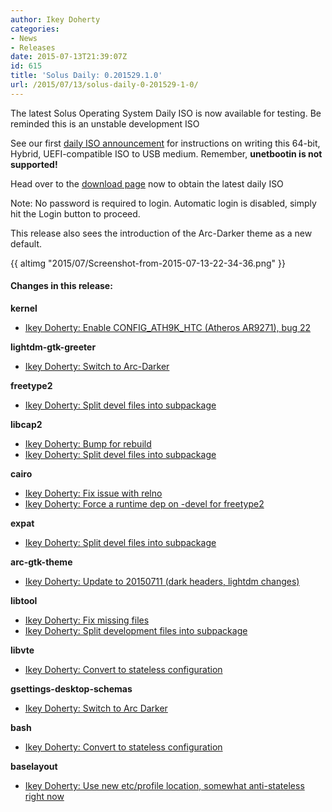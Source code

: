```yaml
---
author: Ikey Doherty
categories:
- News
- Releases
date: 2015-07-13T21:39:07Z
id: 615
title: 'Solus Daily: 0.201529.1.0'
url: /2015/07/13/solus-daily-0-201529-1-0/
---
```


The latest Solus Operating System Daily ISO is now available for testing. Be reminded this is an unstable development ISO

See our first [daily ISO announcement](https://solus-project.com/2015/06/29/first-unstable-daily-iso/) for instructions on writing this 64-bit, Hybrid, UEFI-compatible ISO to USB medium. Remember, **unetbootin is not supported!**

Head over to the [download page](https://solus-project.com/download) now to obtain the latest daily ISO

Note: No password is required to login. Automatic login is disabled, simply hit the Login button to proceed.

This release also sees the introduction of the Arc-Darker theme as a new default.

{{ altimg "2015/07/Screenshot-from-2015-07-13-22-34-36.png" }}

#### Changes in this release:

**kernel**

- [Ikey Doherty: Enable CONFIG\_ATH9K\_HTC (Atheros AR9271), bug 22](https://git.solus-project.com/packages/kernel/commit/?id=9cc7c1c)

**lightdm-gtk-greeter**

- [Ikey Doherty: Switch to Arc-Darker](https://git.solus-project.com/packages/lightdm-gtk-greeter/commit/?id=91d7feb)

**freetype2**

- [Ikey Doherty: Split devel files into subpackage](https://git.solus-project.com/packages/freetype2/commit/?id=dd22e67)

**libcap2**

- [Ikey Doherty: Bump for rebuild](https://git.solus-project.com/packages/libcap2/commit/?id=31a73ae)
- [Ikey Doherty: Split devel files into subpackage](https://git.solus-project.com/packages/libcap2/commit/?id=c749d63)

**cairo**

- [Ikey Doherty: Fix issue with relno](https://git.solus-project.com/packages/cairo/commit/?id=0d4d122)
- [Ikey Doherty: Force a runtime dep on -devel for freetype2](https://git.solus-project.com/packages/cairo/commit/?id=19015ae)

**expat**

- [Ikey Doherty: Split devel files into subpackage](https://git.solus-project.com/packages/expat/commit/?id=b8d05c8)

**arc-gtk-theme**

- [Ikey Doherty: Update to 20150711 (dark headers, lightdm changes)](https://git.solus-project.com/packages/arc-gtk-theme/commit/?id=284e6ce)

**libtool**

- [Ikey Doherty: Fix missing files](https://git.solus-project.com/packages/libtool/commit/?id=1ab1d4e)
- [Ikey Doherty: Split development files into subpackage](https://git.solus-project.com/packages/libtool/commit/?id=91f4500)

**libvte**

- [Ikey Doherty: Convert to stateless configuration](https://git.solus-project.com/packages/libvte/commit/?id=1da26be)

**gsettings-desktop-schemas**

- [Ikey Doherty: Switch to Arc Darker](https://git.solus-project.com/packages/gsettings-desktop-schemas/commit/?id=34b55ce)

**bash**

- [Ikey Doherty: Convert to stateless configuration](https://git.solus-project.com/packages/bash/commit/?id=d59a8d9)

**baselayout**

- [Ikey Doherty: Use new etc/profile location, somewhat anti-stateless right now](https://git.solus-project.com/packages/baselayout/commit/?id=7c45701)